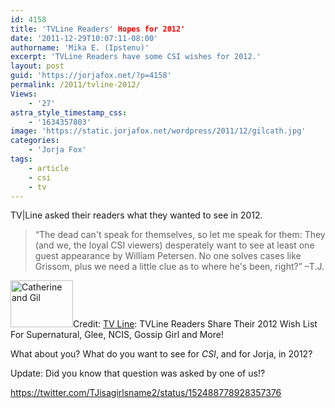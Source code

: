 ```yaml
---
id: 4158
title: 'TVLine Readers' Hopes for 2012'
date: '2011-12-29T10:07:11-08:00'
authorname: 'Mika E. (Ipstenu)'
excerpt: 'TVLine Readers have some CSI wishes for 2012.'
layout: post
guid: 'https://jorjafox.net/?p=4158'
permalink: /2011/tvline-2012/
Views:
    - '27'
astra_style_timestamp_css:
    - '1634357803'
image: 'https://static.jorjafox.net/wordpress/2011/12/gilcath.jpg'
categories:
    - 'Jorja Fox'
tags:
    - article
    - csi
    - tv
---
```


TV|Line asked their readers what they wanted to see in 2012.
<blockquote>“The dead can't speak for themselves, so let me speak for them: They (and we, the loyal CSI viewers) desperately want to see at least one guest appearance by William Petersen. No one solves cases like Grissom, plus we need a little clue as to where he's been, right?” –T.J.</blockquote>
<img class="alignleft size-thumbnail wp-image-4159" title="Catherine and Gil" src="//static.jorjafox.net/wordpress/2011/12/gilcath-210x140.jpg" alt="Catherine and Gil" width="100" height="75" />Credit: <a href="http://www.tvline.com/2011/12/tvline-readers-tv-wish-list-2012/#282683-41-csi">TV Line</a>: TVLine Readers Share Their 2012 Wish List For Supernatural, Glee, NCIS, Gossip Girl and More!

What about you? What do you want to see for _CSI_, and for Jorja, in 2012?

Update: Did you know that question was asked by one of us!?

https://twitter.com/TJisagirlsname2/status/152488778928357376
